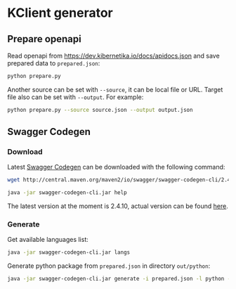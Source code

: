 # KClient generator

## Prepare openapi

Read openapi from https://dev.kibernetika.io/docs/apidocs.json and save prepared data to `prepared.json`:
```bash
python prepare.py
```

Another source can be set with `--source`, it can be local file or URL.
Target file also can be set with `--output`. For example:

```bash
python prepare.py --source source.json --output output.json
```

## Swagger Codegen

### Download

Latest [Swagger Codegen](https://github.com/swagger-api/swagger-codegen) can be downloaded with the following command:
```bash
wget http://central.maven.org/maven2/io/swagger/swagger-codegen-cli/2.4.10/swagger-codegen-cli-2.4.10.jar -O swagger-codegen-cli.jar

java -jar swagger-codegen-cli.jar help
```
The latest version at the moment is 2.4.10, actual version can be found [here](https://github.com/swagger-api/swagger-codegen#prerequisites).

### Generate

Get available languages list:

```bash
java -jar swagger-codegen-cli.jar langs
```

Generate python package from `prepared.json` in directory `out/python`:

```bash
java -jar swagger-codegen-cli.jar generate -i prepared.json -l python -o out/python
```
